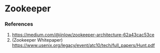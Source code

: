 # Zookeeper

### References
1. https://medium.com/@jinlow/zookeeper-architecture-62a43cac53ce
2. (Zookeeper Whitepaper) https://www.usenix.org/legacy/event/atc10/tech/full_papers/Hunt.pdf
